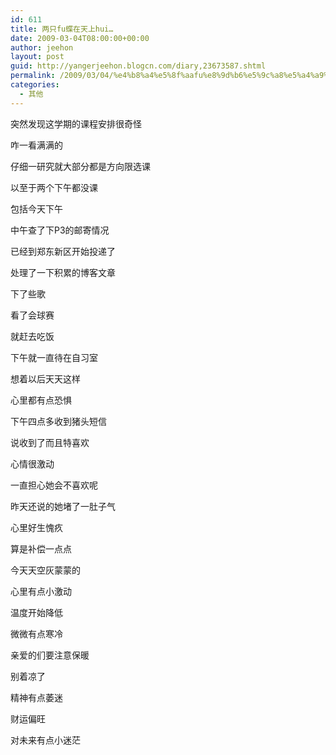 ```yaml
---
id: 611
title: 两只fu蝶在天上hui…
date: 2009-03-04T08:00:00+00:00
author: jeehon
layout: post
guid: http://yangerjeehon.blogcn.com/diary,23673587.shtml
permalink: /2009/03/04/%e4%b8%a4%e5%8f%aafu%e8%9d%b6%e5%9c%a8%e5%a4%a9%e4%b8%8ahui%e2%80%a6/
categories:
  - 其他
---
```

突然发现这学期的课程安排很奇怪
  
咋一看满满的
  
仔细一研究就大部分都是方向限选课
  
以至于两个下午都没课
  
包括今天下午
  
中午查了下P3的邮寄情况
  
已经到郑东新区开始投递了
  
处理了一下积累的博客文章
  
下了些歌
  
看了会球赛
  
就赶去吃饭
  
下午就一直待在自习室
  
想着以后天天这样
  
心里都有点恐惧
  
下午四点多收到猪头短信
  
说收到了而且特喜欢
  
心情很激动
  
一直担心她会不喜欢呢
  
昨天还说的她堵了一肚子气
  
心里好生愧疚
  
算是补偿一点点

今天天空灰蒙蒙的
  
心里有点小激动
  
温度开始降低
  
微微有点寒冷
  
亲爱的们要注意保暖
  
别着凉了
  
精神有点萎迷
  
财运偏旺
  
对未来有点小迷茫